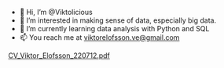 - 👋 Hi, I’m @Viktolicious
- 👀 I’m interested in making sense of data, especially big data.
- 🌱 I’m currently learning data analysis with Python and SQL
- 📫 You reach me at viktorelofsson.ve@gmail.com

<!---
Viktolicious/Viktolicious is a ✨ special ✨ repository because its `README.md` (this file) appears on your GitHub profile.
You can click the Preview link to take a look at your changes.
--->
[CV_Viktor_Elofsson_220712.pdf](https://github.com/Viktolicious/Viktolicious/files/9113428/CV_Viktor_Elofsson_220712.pdf)
